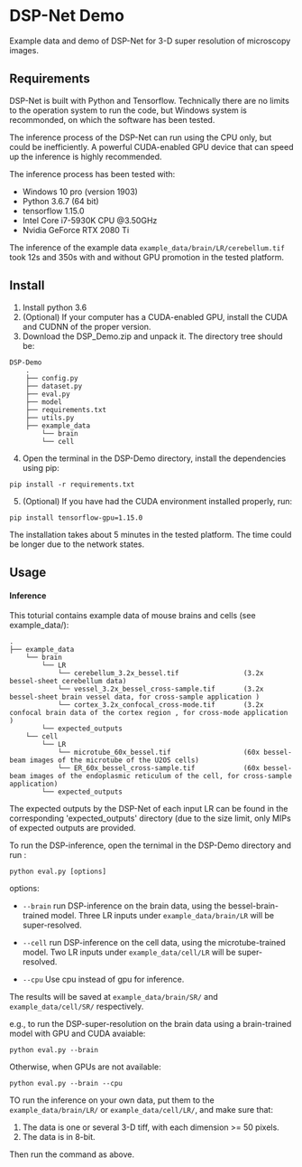 
# DSP-Net Demo

Example data and demo of DSP-Net for 3-D super resolution of microscopy images. 

## Requirements

DSP-Net is built with Python and Tensorflow. Technically there are no limits to the operation system to run the code, but Windows system is recommonded, on which the software has been tested.

The inference process of the DSP-Net can run using the CPU only, but could be inefficiently. A powerful CUDA-enabled GPU device that can speed up the inference is highly recommended. 

The inference process has been tested with:

 * Windows 10 pro (version 1903)
 * Python 3.6.7 (64 bit)
 * tensorflow 1.15.0
 * Intel Core i7-5930K CPU @3.50GHz
 * Nvidia GeForce RTX 2080 Ti


The inference of the example data `example_data/brain/LR/cerebellum.tif` took 12s and 350s with and without GPU promotion in the tested platform.


## Install

1. Install python 3.6 
2. (Optional) If your computer has a CUDA-enabled GPU, install the CUDA and CUDNN of the proper version.
3. Download the DSP_Demo.zip and unpack it. The directory tree should be: 

```  
DSP-Demo   
    .
    ├── config.py
    ├── dataset.py
    ├── eval.py
    ├── model
    ├── requirements.txt
    ├── utils.py
    ├── example_data
        └── brain
        └── cell
```

4. Open the terminal in the DSP-Demo directory, install the dependencies using pip:

```
pip install -r requirements.txt
```

5. (Optional) If you have had the CUDA environment installed properly, run:

```
pip install tensorflow-gpu=1.15.0
```

The installation takes about 5 minutes in the tested platform. The time could be longer due to the network states.

## Usage

#### Inference

This toturial contains example data of mouse brains and cells (see example_data/):
```
.
├── example_data
    └── brain
        └── LR
            └── cerebellum_3.2x_bessel.tif                (3.2x bessel-sheet cerebellum data)
            └── vessel_3.2x_bessel_cross-sample.tif       (3.2x bessel-sheet brain vessel data, for cross-sample application )
            └── cortex_3.2x_confocal_cross-mode.tif       (3.2x confocal brain data of the cortex region , for cross-mode application )
        └── expected_outputs
    └── cell
        └── LR
            └── microtube_60x_bessel.tif                  (60x bessel-beam images of the microtube of the U2OS cells)
            └── ER_60x_bessel_cross-sample.tif            (60x bessel-beam images of the endoplasmic reticulum of the cell, for cross-sample application)
        └── expected_outputs

```

The expected outputs by the DSP-Net of each input LR can be found in the corresponding 'expected_outputs' directory (due to the size limit, only MIPs of expected outputs are provided. 

To run the DSP-inference, open the ternimal in the DSP-Demo directory and run :

```
python eval.py [options]
```

options:

* `--brain`    run DSP-inference on the brain data, using the bessel-brain-trained model. Three LR inputs under `example_data/brain/LR`  will be super-resolved.

* `--cell`     run DSP-inference on the cell data, using the microtube-trained model. Two LR inputs under `example_data/cell/LR` will be super-resolved.

*  `--cpu`     Use cpu instead of gpu for inference.  

The results will be saved at `example_data/brain/SR/` and `example_data/cell/SR/` respectively.

e.g., to run the DSP-super-resolution on the brain data using a brain-trained model with GPU and CUDA avaiable:

```
python eval.py --brain 
```

Otherwise, when GPUs are not available:

```
python eval.py --brain --cpu
```

TO run the inference on your own data, put them to the `example_data/brain/LR/` or `example_data/cell/LR/`, and make sure that:
1. The data is one or several 3-D tiff, with each dimension >= 50 pixels.
2. The data is in 8-bit.

Then run the command as above. 
